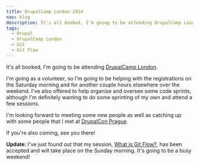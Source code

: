 ```yaml
---
title: DrupalCamp London 2014
nav: blog
description: It's all booked, I'm going to be attending DrupalCamp London.
tags:
  - Drupal
  - DrupalCamp London
  - Git
  - Git Flow
---
```

It's all booked, I'm going to be attending [DrupalCamp London](http://2014.drupalcamplondon.co.uk).

I'm going as a volunteer, so I'm going to be helping with the registrations on the Saturday morning and for another couple hours elsewhere over the weekend. I've also offered to help organise and oversee some code sprints, although I'm definitely wanting to do some sprinting of my own and attend a few sessions.

I'm looking forward to meeting some new people as well as catching up with some people that I met at [DrupalCon Prague](http://prague2013.drupal.org).

If you're also coming, see you there!

**Update:** I've just found out that my session, [What is Git Flow?](http://2014.drupalcamplondon.co.uk/drupalcamp-london-2014/session/what-git-flow "Information about the session on the DrupalCamp website"), has been accepted and will take place on the Sunday morning. It's going to be a busy weekend!